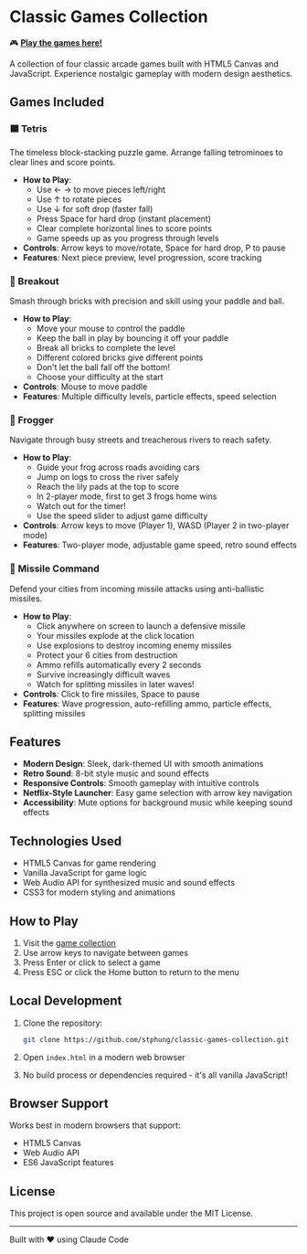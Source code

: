 # Classic Games Collection

🎮 **[Play the games here!](https://stphung.github.io/classic-games-collection/)**

A collection of four classic arcade games built with HTML5 Canvas and JavaScript. Experience nostalgic gameplay with modern design aesthetics.

## Games Included

### 🟦 Tetris
The timeless block-stacking puzzle game. Arrange falling tetrominoes to clear lines and score points.
- **How to Play**: 
  - Use ← → to move pieces left/right
  - Use ↑ to rotate pieces
  - Use ↓ for soft drop (faster fall)
  - Press Space for hard drop (instant placement)
  - Clear complete horizontal lines to score points
  - Game speeds up as you progress through levels
- **Controls**: Arrow keys to move/rotate, Space for hard drop, P to pause
- **Features**: Next piece preview, level progression, score tracking

### 🔴 Breakout
Smash through bricks with precision and skill using your paddle and ball.
- **How to Play**:
  - Move your mouse to control the paddle
  - Keep the ball in play by bouncing it off your paddle
  - Break all bricks to complete the level
  - Different colored bricks give different points
  - Don't let the ball fall off the bottom!
  - Choose your difficulty at the start
- **Controls**: Mouse to move paddle
- **Features**: Multiple difficulty levels, particle effects, speed selection

### 🐸 Frogger
Navigate through busy streets and treacherous rivers to reach safety.
- **How to Play**:
  - Guide your frog across roads avoiding cars
  - Jump on logs to cross the river safely
  - Reach the lily pads at the top to score
  - In 2-player mode, first to get 3 frogs home wins
  - Watch out for the timer!
  - Use the speed slider to adjust game difficulty
- **Controls**: Arrow keys to move (Player 1), WASD (Player 2 in two-player mode)
- **Features**: Two-player mode, adjustable game speed, retro sound effects

### 🚀 Missile Command
Defend your cities from incoming missile attacks using anti-ballistic missiles.
- **How to Play**:
  - Click anywhere on screen to launch a defensive missile
  - Your missiles explode at the click location
  - Use explosions to destroy incoming enemy missiles
  - Protect your 6 cities from destruction
  - Ammo refills automatically every 2 seconds
  - Survive increasingly difficult waves
  - Watch for splitting missiles in later waves!
- **Controls**: Click to fire missiles, Space to pause
- **Features**: Wave progression, auto-refilling ammo, particle effects, splitting missiles

## Features

- **Modern Design**: Sleek, dark-themed UI with smooth animations
- **Retro Sound**: 8-bit style music and sound effects
- **Responsive Controls**: Smooth gameplay with intuitive controls
- **Netflix-Style Launcher**: Easy game selection with arrow key navigation
- **Accessibility**: Mute options for background music while keeping sound effects

## Technologies Used

- HTML5 Canvas for game rendering
- Vanilla JavaScript for game logic
- Web Audio API for synthesized music and sound effects
- CSS3 for modern styling and animations

## How to Play

1. Visit the [game collection](https://stphung.github.io/classic-games-collection/)
2. Use arrow keys to navigate between games
3. Press Enter or click to select a game
4. Press ESC or click the Home button to return to the menu

## Local Development

1. Clone the repository:
   ```bash
   git clone https://github.com/stphung/classic-games-collection.git
   ```

2. Open `index.html` in a modern web browser

3. No build process or dependencies required - it's all vanilla JavaScript!

## Browser Support

Works best in modern browsers that support:
- HTML5 Canvas
- Web Audio API
- ES6 JavaScript features

## License

This project is open source and available under the MIT License.

---

Built with ❤️ using Claude Code